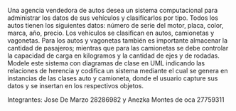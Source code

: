 Una agencia vendedora de autos desea un sistema computacional para administrar 
los datos de sus vehículos y clasificarlos por tipo. Todos los autos tienen los 
siguientes datos: número de serie del motor, placa, color, marca, año, precio.
Los vehículos se clasifican en autos, camionetas y vagonetas.
Para los autos y vagonetas también es importante almacenar la cantidad de 
pasajeros; mientras que para las camionetas se debe controlar la capacidad de
carga en kilogramos y la cantidad de ejes y de rodadas. Modele este sistema con
diagramas de clase en UML indicando las relaciones de herencia y codifica un sistema 
mediante el cual se genera en instancias de las clases auto y camioneta, donde el
usuario capture sus datos y se insertan en los respectivos objetos.

Integrantes: Jose De Marzo 28286982 y Anezka Montes de oca 27759311
